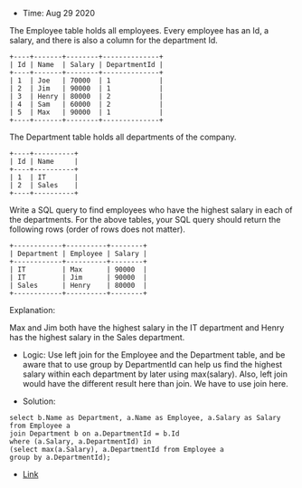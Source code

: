 * Time: Aug 29 2020

The Employee table holds all employees. Every employee has an Id, a salary, and there is also a column for the department Id.

```
+----+-------+--------+--------------+
| Id | Name  | Salary | DepartmentId |
+----+-------+--------+--------------+
| 1  | Joe   | 70000  | 1            |
| 2  | Jim   | 90000  | 1            |
| 3  | Henry | 80000  | 2            |
| 4  | Sam   | 60000  | 2            |
| 5  | Max   | 90000  | 1            |
+----+-------+--------+--------------+
```
The Department table holds all departments of the company.
```
+----+----------+
| Id | Name     |
+----+----------+
| 1  | IT       |
| 2  | Sales    |
+----+----------+
```
Write a SQL query to find employees who have the highest salary in each of the departments. For the above tables, your SQL query should return the following rows (order of rows does not matter).
```
+------------+----------+--------+
| Department | Employee | Salary |
+------------+----------+--------+
| IT         | Max      | 90000  |
| IT         | Jim      | 90000  |
| Sales      | Henry    | 80000  |
+------------+----------+--------+
```
Explanation:

Max and Jim both have the highest salary in the IT department and Henry has the highest salary in the Sales department.

* Logic: Use left join for the Employee and the Department table, and be aware that to use group by DepartmentId can help us find the
highest salary within each department by later using max(salary). Also, left join would have the different result here than join.
We have to use join here.

* Solution:
```
select b.Name as Department, a.Name as Employee, a.Salary as Salary from Employee a
join Department b on a.DepartmentId = b.Id
where (a.Salary, a.DepartmentId) in
(select max(a.Salary), a.DepartmentId from Employee a
group by a.DepartmentId);

```

* [Link](https://leetcode.com/problems/department-highest-salary/)

